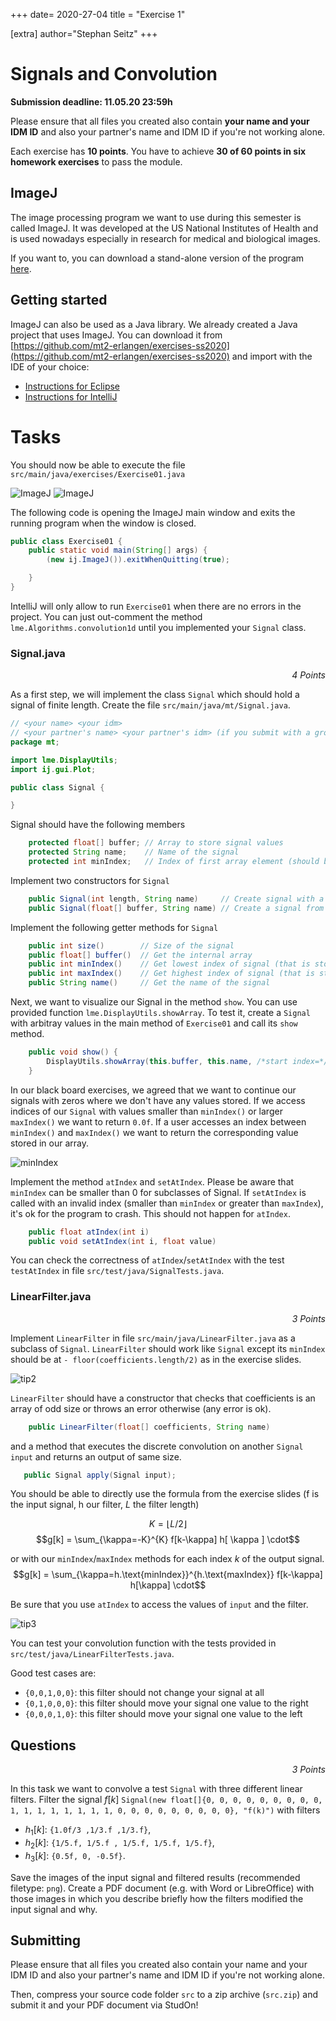 +++
date= 2020-27-04
title = "Exercise 1"

[extra]
author="Stephan Seitz"
+++


# Signals and Convolution

**Submission deadline: 11.05.20 23:59h**

Please ensure that all files you created also contain **your name and your IDM ID** and also your partner's name and IDM ID if you're not working alone.

Each exercise has **10 points**. You have to achieve **30 of 60 points in six homework exercises** to pass the module.

## ImageJ

The image processing program we want to use during this semester is called ImageJ.
It was developed at the US National Institutes of Health and is used nowadays especially in research 
for medical and biological images.

If you want to, you can download a stand-alone version of the program [here](https://fiji.sc/).

## Getting started

ImageJ can also be used as a Java library.
We already created a Java project that uses ImageJ.
You can download it from [https://github.com/mt2-erlangen/exercises-ss2020](https://github.com/mt2-erlangen/exercises-ss2020) and import with the IDE of your choice:


 - [Instructions for Eclipse](../import_eclipse)
 - [Instructions for IntelliJ](../import_intellij)

# Tasks
<!--Standard project layout-->
<!--http://maven.apache.org/guides/introduction/introduction-to-the-standard-directory-layout.html-->
You should now be able to execute the file `src/main/java/exercises/Exercise01.java`

![ImageJ](../import_eclipse/run.png)
![ImageJ](../import_eclipse/imagej.png)

The following code is opening the ImageJ main window and exits the running program when the window is closed.
```java
public class Exercise01 {
    public static void main(String[] args) {
        (new ij.ImageJ()).exitWhenQuitting(true);

    }
}
```

IntelliJ will only allow to run `Exercise01` when there are no errors in the project. You can just out-comment the method `lme.Algorithms.convolution1d` until you implemented your `Signal` class.

### Signal.java

<P align="right"><i>4 Points</i>

As a first step, we will implement the class `Signal` 
which should hold a signal of finite length.
Create the file `src/main/java/mt/Signal.java`.

```java
// <your name> <your idm>
// <your partner's name> <your partner's idm> (if you submit with a group partner)
package mt;

import lme.DisplayUtils;
import ij.gui.Plot;

public class Signal {

}
```

Signal should have the following members

```java
    protected float[] buffer; // Array to store signal values
    protected String name;    // Name of the signal
    protected int minIndex;   // Index of first array element (should be 0 for signals)
```

Implement two constructors for `Signal`

```java
    public Signal(int length, String name)     // Create signal with a certain length (set values later)
    public Signal(float[] buffer, String name) // Create a signal from a provided array
```

Implement the following getter methods for `Signal`
    
```java
    public int size()        // Size of the signal
    public float[] buffer()  // Get the internal array 
    public int minIndex()    // Get lowest index of signal (that is stored in buffer)
    public int maxIndex()    // Get highest index of signal (that is stored in buffer)
    public String name()     // Get the name of the signal
```

Next, we want to visualize our Signal in the method `show`. You can use provided function `lme.DisplayUtils.showArray`.
To test it, create a `Signal` with arbitray values in the main method of `Exercise01` and call its `show` method.

```java
    public void show() {
        DisplayUtils.showArray(this.buffer, this.name, /*start index=*/0, /*distance between values=*/1);
    }
```

In our black board exercises, we agreed that we want to continue our signals with zeros where we don't have any values stored.
If we access indices of our `Signal` with values smaller than `minIndex()` or larger `maxIndex()` we want to return `0.0f`.
If a user accesses an index between `minIndex()` and `maxIndex()` we want to return the corresponding value stored in our array.


![minIndex](../signal-min-max.png)

Implement the method `atIndex` and `setAtIndex`. Please be aware that `minIndex` can be smaller than 0 for subclasses of Signal.
If `setAtIndex` is called with an invalid index (smaller than `minIndex` or greater than `maxIndex`), it's ok for the program to crash.
This should not happen for `atIndex`.

```java
    public float atIndex(int i)
    public void setAtIndex(int i, float value)
```

You can check the correctness of `atIndex`/`setAtIndex` with the test `testAtIndex` in file `src/test/java/SignalTests.java`.

### LinearFilter.java

<P align="right"><i>3 Points</i>

 Implement `LinearFilter` in file `src/main/java/LinearFilter.java` as a subclass of `Signal`.
 `LinearFilter` should work like `Signal` except its `minIndex` should be at `- floor(coefficients.length/2)` as in the exercise slides.

 ![tip2](../tip2.png)

`LinearFilter` should have a constructor that checks that coefficients is an array of odd size or throws an error otherwise (any error is ok).
```java
    public LinearFilter(float[] coefficients, String name)
```
and a method that executes the discrete convolution on another `Signal input` and returns an output of same size.
 ```java
    public Signal apply(Signal input);
 ```

 You should be able to directly use the formula from the exercise slides (f is the input signal, h our filter, $L$ the filter length)

 $$K = \lfloor L/2 \rfloor$$
 $$g[k] = \sum_{\kappa=-K}^{K} f[k-\kappa] h[ \kappa ] \cdot$$

 or with our `minIndex`/`maxIndex` methods for each index $k$ of the output signal.
 $$g[k] = \sum_{\kappa=h.\text{minIndex}}^{h.\text{maxIndex}} f[k-\kappa] h[\kappa] \cdot$$

Be sure that you use `atIndex` to access the values of `input` and the filter.

 ![tip3](../tip3.png)

You can test your convolution function with the tests provided in `src/test/java/LinearFilterTests.java`.

Good test cases are:

- `{0,0,1,0,0}`: this filter should not change your signal at all
- `{0,1,0,0,0}`: this filter should move your signal one value to the right
- `{0,0,0,1,0}`: this filter should move your signal one value to the left

## Questions

<P align="right"><i>3 Points</i>

In this task we want to convolve a test `Signal` with three different linear filters.
Filter the signal $f[k]$  `Signal(new float[]{0, 0, 0, 0, 0, 0, 0, 0, 0, 1, 1, 1, 1, 1, 1, 1, 1, 0, 0, 0, 0, 0, 0, 0, 0, 0}, "f(k)")`
with filters

 - $h_1[k]$: `{1.0f/3 ,1/3.f ,1/3.f}`,
 - $h_2[k]$: `{1/5.f, 1/5.f , 1/5.f, 1/5.f, 1/5.f}`,
 - $h_3[k]$: `{0.5f, 0, -0.5f}`.

Save the images of the input signal and filtered results (recommended filetype: `png`).
Create a PDF document (e.g. with Word or LibreOffice) with those images in which you describe briefly how the filters modified the input signal and why.

## Submitting

Please ensure that all files you created also contain your name and your IDM ID and also your partner's name and IDM ID if you're not working alone.

Then, compress your source code folder `src` to a zip archive (`src.zip`) and submit it and your PDF document via StudOn!
